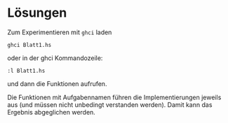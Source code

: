 # Lösungen

Zum Experimentieren mit `ghci` laden

    ghci Blatt1.hs
    
oder in der ghci Kommandozeile:

    :l Blatt1.hs
    
und dann die Funktionen aufrufen.

Die Funktionen mit Aufgabennamen führen die Implementierungen jeweils aus (und müssen nicht unbedingt verstanden werden). Damit kann das Ergebnis abgeglichen werden.
